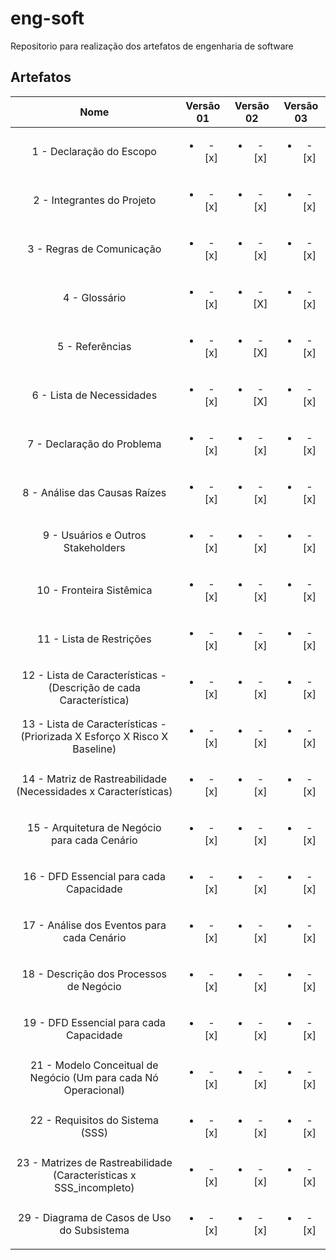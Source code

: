 # eng-soft
Repositorio para realização dos artefatos de engenharia de software

## Artefatos

|   Nome                                                                    |  Versão 01               | Versão 02                | Versão 03               |
| :-----------------------------------------------------------------------: | :----------------------: | :----------------------: |:----------------------: |              
| 1 - Declaração do Escopo                                                  | <ul><li>- [x] </li></ul> | <ul><li>- [x] </li></ul> |<ul><li>- [x] </li></ul> |
| 2 - Integrantes do Projeto                                                | <ul><li>- [x] </li></ul> | <ul><li>- [x] </li></ul> |<ul><li>- [x] </li></ul> |
| 3 - Regras de Comunicação                                                 | <ul><li>- [x] </li></ul> | <ul><li>- [x] </li></ul> |<ul><li>- [x] </li></ul> |
| 4 - Glossário                                                             | <ul><li>- [x] </li></ul> | <ul><li>- [X] </li></ul> |<ul><li>- [x] </li></ul> |
| 5 - Referências                                                           | <ul><li>- [x] </li></ul> | <ul><li>- [X] </li></ul> |<ul><li>- [x] </li></ul> |
| 6 - Lista de Necessidades                                                 | <ul><li>- [x] </li></ul> | <ul><li>- [X] </li></ul> |<ul><li>- [x] </li></ul> |
| 7 - Declaração do Problema                                                | <ul><li>- [x] </li></ul> | <ul><li>- [x] </li></ul> |<ul><li>- [x] </li></ul> |
| 8 - Análise das Causas Raízes                                             | <ul><li>- [x] </li></ul> | <ul><li>- [x] </li></ul> |<ul><li>- [x] </li></ul> |
| 9 - Usuários e Outros Stakeholders                                        | <ul><li>- [x] </li></ul> | <ul><li>- [x] </li></ul> |<ul><li>- [x] </li></ul> |
| 10 - Fronteira Sistêmica                                                  | <ul><li>- [x] </li></ul> | <ul><li>- [x] </li></ul> |<ul><li>- [x] </li></ul> |
| 11 - Lista de Restrições                                                  | <ul><li>- [x] </li></ul> | <ul><li>- [x] </li></ul> |<ul><li>- [x] </li></ul> |
| 12 - Lista de Características - (Descrição de cada Característica)        | <ul><li>- [x] </li></ul> | <ul><li>- [x] </li></ul> |<ul><li>- [x] </li></ul> |
| 13 - Lista de Características - (Priorizada X Esforço X Risco X Baseline) | <ul><li>- [x] </li></ul> | <ul><li>- [x] </li></ul> |<ul><li>- [x] </li></ul> |
| 14 - Matriz de Rastreabilidade (Necessidades x Características)           | <ul><li>- [x] </li></ul> | <ul><li>- [x] </li></ul> |<ul><li>- [x] </li></ul> |
| 15 - Arquitetura de Negócio para cada Cenário                             | <ul><li>- [x] </li></ul> | <ul><li>- [x] </li></ul> |<ul><li>- [x] </li></ul> |
| 16 - DFD Essencial para cada Capacidade                                   | <ul><li>- [x] </li></ul> | <ul><li>- [x] </li></ul> |<ul><li>- [x] </li></ul> |
| 17 - Análise dos Eventos para cada Cenário                                | <ul><li>- [x] </li></ul> | <ul><li>- [x] </li></ul> |<ul><li>- [x] </li></ul> |
| 18 - Descrição dos Processos de Negócio                                   | <ul><li>- [x] </li></ul> | <ul><li>- [x] </li></ul> |<ul><li>- [x] </li></ul> |
| 19 - DFD Essencial para cada Capacidade                                   | <ul><li>- [x] </li></ul> | <ul><li>- [x] </li></ul> |<ul><li>- [x] </li></ul> |
| 21 - Modelo Conceitual de Negócio (Um para cada Nó Operacional)           | <ul><li>- [x] </li></ul> | <ul><li>- [x] </li></ul> |<ul><li>- [x] </li></ul> |
| 22 - Requisitos do Sistema (SSS)                                          | <ul><li>- [x] </li></ul> | <ul><li>- [x] </li></ul> |<ul><li>- [x] </li></ul> |
| 23 -  Matrizes de Rastreabilidade (Características x SSS_incompleto)      | <ul><li>- [x] </li></ul> | <ul><li>- [x] </li></ul> |<ul><li>- [x] </li></ul> |
| 29 - Diagrama de Casos de Uso do Subsistema                               | <ul><li>- [x] </li></ul> | <ul><li>- [x] </li></ul> |<ul><li>- [x] </li></ul> |
